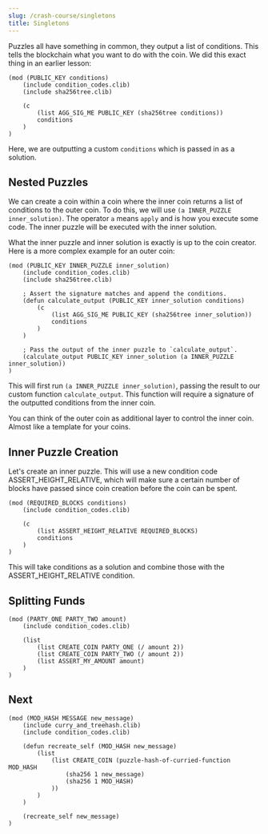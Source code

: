 ```yaml
---
slug: /crash-course/singletons
title: Singletons
---
```


Puzzles all have something in common, they output a list of conditions. This tells the blockchain what you want to do with the coin.
We did this exact thing in an earlier lesson:

```chialisp
(mod (PUBLIC_KEY conditions)
    (include condition_codes.clib)
    (include sha256tree.clib)

    (c
        (list AGG_SIG_ME PUBLIC_KEY (sha256tree conditions))
        conditions
    )
)
```

Here, we are outputting a custom `conditions` which is passed in as a solution.

## Nested Puzzles

We can create a coin within a coin where the inner coin returns a list of conditions to the outer coin. To do this, we will use `(a INNER_PUZZLE inner_solution)`. The operator `a` means `apply` and is how you execute some code. The inner puzzle will be executed with the inner solution.

What the inner puzzle and inner solution is exactly is up to the coin creator. Here is a more complex example for an outer coin:

```chialisp title="outer-puzzle.clsp"
(mod (PUBLIC_KEY INNER_PUZZLE inner_solution)
    (include condition_codes.clib)
    (include sha256tree.clib)

    ; Assert the signature matches and append the conditions.
    (defun calculate_output (PUBLIC_KEY inner_solution conditions)
        (c
            (list AGG_SIG_ME PUBLIC_KEY (sha256tree inner_solution))
            conditions
        )
    )

    ; Pass the output of the inner puzzle to `calculate_output`.
    (calculate_output PUBLIC_KEY inner_solution (a INNER_PUZZLE inner_solution))
)
```

This will first run `(a INNER_PUZZLE inner_solution)`, passing the result to our custom function `calculate_output`. This function will require a signature of the outputted conditions from the inner coin.

You can think of the outer coin as additional layer to control the inner coin. Almost like a template for your coins.

## Inner Puzzle Creation

Let's create an inner puzzle. This will use a new condition code ASSERT_HEIGHT_RELATIVE, which will make sure a certain number of blocks have passed since coin creation before the coin can be spent.

```chialisp title="inner-puzzle.clsp"
(mod (REQUIRED_BLOCKS conditions)
    (include condition_codes.clib)

    (c
        (list ASSERT_HEIGHT_RELATIVE REQUIRED_BLOCKS)
        conditions
    )
)
```

This will take conditions as a solution and combine those with the ASSERT_HEIGHT_RELATIVE condition.

## Splitting Funds

```chialisp title="inner-puzzle.clsp"
(mod (PARTY_ONE PARTY_TWO amount)
    (include condition_codes.clib)

    (list
        (list CREATE_COIN PARTY_ONE (/ amount 2))
        (list CREATE_COIN PARTY_TWO (/ amount 2))
        (list ASSERT_MY_AMOUNT amount)
    )
)
```

## Next

```chialisp title="state.clsp"
(mod (MOD_HASH MESSAGE new_message)
    (include curry_and_treehash.clib)
    (include condition_codes.clib)

    (defun recreate_self (MOD_HASH new_message)
        (list
            (list CREATE_COIN (puzzle-hash-of-curried-function MOD_HASH
                (sha256 1 new_message)
                (sha256 1 MOD_HASH)
            ))
        )
    )

    (recreate_self new_message)
)
```
